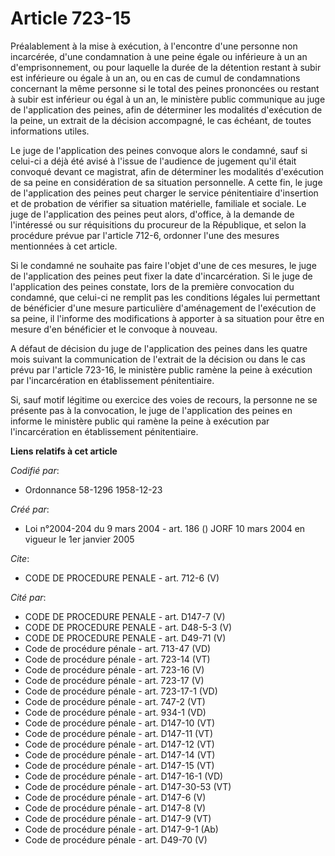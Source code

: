 # Article 723-15

Préalablement à la mise à exécution, à l'encontre d'une personne non incarcérée, d'une condamnation à une peine égale ou
inférieure à un an d'emprisonnement, ou pour laquelle la durée de la détention restant à subir est inférieure ou égale à un
an, ou en cas de cumul de condamnations concernant la même personne si le total des peines prononcées ou restant à subir est
inférieur ou égal à un an, le ministère public communique au juge de l'application des peines, afin de déterminer les
modalités d'exécution de la peine, un extrait de la décision accompagné, le cas échéant, de toutes informations utiles.

Le juge de l'application des peines convoque alors le condamné, sauf si celui-ci a déjà été avisé à l'issue de l'audience de
jugement qu'il était convoqué devant ce magistrat, afin de déterminer les modalités d'exécution de sa peine en considération
de sa situation personnelle. A cette fin, le juge de l'application des peines peut charger le service pénitentiaire
d'insertion et de probation de vérifier sa situation matérielle, familiale et sociale. Le juge de l'application des peines
peut alors, d'office, à la demande de l'intéressé ou sur réquisitions du procureur de la République, et selon la procédure
prévue par l'article 712-6, ordonner l'une des mesures mentionnées à cet article.

Si le condamné ne souhaite pas faire l'objet d'une de ces mesures, le juge de l'application des peines peut fixer la date
d'incarcération. Si le juge de l'application des peines constate, lors de la première convocation du condamné, que celui-ci
ne remplit pas les conditions légales lui permettant de bénéficier d'une mesure particulière d'aménagement de l'exécution de
sa peine, il l'informe des modifications à apporter à sa situation pour être en mesure d'en bénéficier et le convoque à
nouveau.

A défaut de décision du juge de l'application des peines dans les quatre mois suivant la communication de l'extrait de la
décision ou dans le cas prévu par l'article 723-16, le ministère public ramène la peine à exécution par l'incarcération en
établissement pénitentiaire.

Si, sauf motif légitime ou exercice des voies de recours, la personne ne se présente pas à la convocation, le juge de
l'application des peines en informe le ministère public qui ramène la peine à exécution par l'incarcération en établissement
pénitentiaire.

**Liens relatifs à cet article**

_Codifié par_:

  - Ordonnance 58-1296 1958-12-23

_Créé par_:

  - Loi n°2004-204 du 9 mars 2004 - art. 186 () JORF 10 mars 2004 en vigueur le 1er janvier 2005

_Cite_:

  - CODE DE PROCEDURE PENALE - art. 712-6 (V)

_Cité par_:

  - CODE DE PROCEDURE PENALE - art. D147-7 (V)
  - CODE DE PROCEDURE PENALE - art. D48-5-3 (V)
  - CODE DE PROCEDURE PENALE - art. D49-71 (V)
  - Code de procédure pénale - art. 713-47 (VD)
  - Code de procédure pénale - art. 723-14 (VT)
  - Code de procédure pénale - art. 723-16 (V)
  - Code de procédure pénale - art. 723-17 (V)
  - Code de procédure pénale - art. 723-17-1 (VD)
  - Code de procédure pénale - art. 747-2 (VT)
  - Code de procédure pénale - art. 934-1 (VD)
  - Code de procédure pénale - art. D147-10 (VT)
  - Code de procédure pénale - art. D147-11 (VT)
  - Code de procédure pénale - art. D147-12 (VT)
  - Code de procédure pénale - art. D147-14 (VT)
  - Code de procédure pénale - art. D147-15 (VT)
  - Code de procédure pénale - art. D147-16-1 (VD)
  - Code de procédure pénale - art. D147-30-53 (VT)
  - Code de procédure pénale - art. D147-6 (V)
  - Code de procédure pénale - art. D147-8 (V)
  - Code de procédure pénale - art. D147-9 (VT)
  - Code de procédure pénale - art. D147-9-1 (Ab)
  - Code de procédure pénale - art. D49-70 (V)
